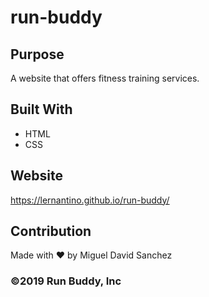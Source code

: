 # run-buddy


## Purpose
A website that offers fitness training services.

## Built With
* HTML
* CSS

## Website
https://lernantino.github.io/run-buddy/

## Contribution
Made with ❤️ by Miguel David Sanchez

### ©️2019 Run Buddy, Inc 
